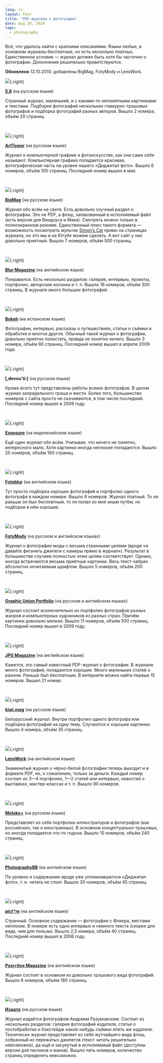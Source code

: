 ```yaml
---
lang: ru
layout: Post
title: 'PDF-журналы о фотографии'
date: Aug 20, 2010
tags:
  - photography
---
```


Всё, что удалось найти с краткими описаниями. Языки любые, в основном журналы бесплатные, но есть несколько платных. Единственное условие — журнал должен быть хотя бы частично о фотографии. Дополнения решительно приветствуются.

**Обновлено** 12.10.2010: добавлены BigMag, FotyMody и LensWork.

<!--more-->

![](/images/magazines/5.6.jpg){.right}

**[5,6](http://magazine56.com.ua/)** (на русском языке)

Странный журнал, маленький, и с какими-то непонятными картинками и текстами. Подборки фотографий нескольких гламурно-трэшовых фотографов и подборка фотографий разных авторов. Вышло 2 номера, объём 20 страниц.

<br clear="right">

![](/images/magazines/arttower.jpg){.right}

**[ArtTower](http://arttower.ru/)** (на русском языке)

Журнал о компьютерной графике и фотоискусстве, как они сами себя называют. Компьютерная графика попадается красивая, фотографическая часть на уровне нашего «Диджитал фото». Вышло 6 номеров, объём 100 страниц. Последний номер вышел в мае.

<br clear="right">

![](/images/magazines/bigmag.jpg){.right}

**[BigMag](http://bigmag.net/)** (на русском языке)

Журнал обо всём на свете. Есть довольно скучный раздел о фотографии. Это не PDF, а флэш, запакованный в исполняемый файл (есть версии для Виндоуса и Мака). Смотреть можно только в полноэкранном режиме. Единственный плюс такого формата — возможность посмотреть мультик [Simon’s Cat](http://www.youtube.com/user/simonscat) прямо на страницах журнала, но это мы и на Ютубе можем сделать. А вот сайт у них довольно приятный. Вышло 7 номеров, объём 500 страниц.

<br clear="right">

![](/images/magazines/blur.jpg){.right}

**[Blur Magazine](http://www.blur-magazine.com/)** (на английском языке)

Понравился. Есть несколько разделов: галерея, интервью, проекты, портфолио, авторские колонки и т. п. Вышло 18 номеров, объём 300 страниц. В журнале много больших фотографий.

<br clear="right">

![](/images/magazines/bokeh.jpg){.right}

**[Bokeh](http://www.bokehmagazine.com/)** (на испанском языке)

Фотографии, интервью, рассказы о путешествиях, статьи о съёмки и обработке и многое другое. Обычный такой журнал о фотографии, довольно приятно полистать, правда не понятно ничего. Вышло 3 номера, объём 80 страниц. Последний номер вышел в апреле 2009 года.

<br clear="right">

![](/images/magazines/devouti.jpg){.right}

**[,devou’ti:]** (на русском языке)

Кроме всего тут представлены работы всяких фотографов. В целом журнал запредельного трэша и жести. Более того, большинство номеров с сайта просто не скачиваются, в том числе последний. Последний номер вышел в 2009 году.

<br clear="right">

![](/images/magazines/exposure.jpg){.right}

**[Exposure](http://www.exposure-magz.com/category/exposuremagz/)** (на индонезийском языке)

Ещё один журнал обо всём. Учитывая, что ничего не понятно, интересного мало. Хотя картинки иногда неплохие попадаются. Вышло 25 номеров, объём 160 страниц.

<br clear="right">

![](/images/magazines/fotobllur.jpg){.right}

**[Fotoblur](http://www.fotoblur.com/magazine)** (на английском языке)

Тут просто подборка хороших фотографий и портфолио одного фотографа в каждом номере. Вышло 6 номеров. Журнал платный. То ли раньше он был бесплатным, то ли попал ко мне иным путём, но подборки в нём хорошие.

<br clear="right">

![](/images/magazines/fotobllur.jpg){.right}

**[FotyMody](http://fotymody.com/magazine)** (на русском и английском языках)

Журнал о фотографии моды с весьма странными целями (вроде «а давайте фигачить джипеги с камеры прямо в журнал»). Результат в большинстве случаев полностью этим целям соответствует. Однако, иногда встречаются весьма приятные картинки. Весь текст набран абсолютно нечитаемым шрифтом. Вышло 5 номеров, объём 200 страниц.

<br clear="right">

![](/images/magazines/gup.jpg){.right}

**[Graphic Union Portfolio](http://gup.mrtech.ru/pdf.html)** (на русском и английском языках)

Журнал состоит исключительно из портфолио фотографов разных жанров и компьютерных художников из разных стран. Причём картинки довольно мелкие. Вышло 11 номеров, объём 500 страниц. Последний номер вышел в 2009 году.

<br clear="right">

![](/images/magazines/jpg.jpg){.right}

**[JPG Magazine](http://jpgmag.com/magazine)** (на английском языке)

Кажется, это самый известный PDF-журнал о фотографии. В журнале много фотографий, попадаются хорошие. Много маленьких статей о разном. Раньше был бесплатным. В интернете можно найти первые 15 номеров. Вышел 21 номер.

<br clear="right">

![](/images/magazines/kiwi.jpg){.right}

**[kiwi.mag](http://kiwi.kakavo.of.by/)** (на русском языке)

Белорусский журнал. Внутри портфолио одного фотографа или подборка фотографий на одну тему. Случаются и хорошие картинки. Вышло 4 номера, объём 35 страниц.

<br clear="right">

![](/images/magazines/lenswork.jpg){.right}

**[LensWork](http://www.lenswork.com/lwqdd.htm)** (на английском языке)

Знаменитый журнал о чёрно-белой фотографии теперь выходит и в формате PDF, но, к сожалению, только за деньги. Каждый номер состоит из 3—4 портфолио, 1—2 статей или интервью, новостей о выставках, мастер-классах и т. п. Вышло 90 номеров.

<br clear="right">

![](/images/magazines/moloko-plus.jpg){.right}

**[Moloko+](http://moloko-plus.ru/zhurnal/)** (на русском языке)

Представляет из себя портфолио иллюстраторов и фотографов (как российских, так и иностранных). В основном концептуально-трэшовых, но иногда попадается что-то годное. Вышло 10 номеров, объём 240 страниц.

<br clear="right">

![](/images/magazines/photographybb.jpg){.right}

**[PhotographyBB](http://www.photographybb.com/magazine/)** (на английском языке)

По уровню и содержанию вроде уже упоминавшегося «Диджитал фото», т. е. читать не стоит. Вышло 30 номеров, объём 45 страниц.

<br clear="right">

![](/images/magazines/picture.jpg){.right}

**[pict*re](http://www.pictre-mag.com/)** (на английском языке)

Странный. Основное содержание — фотографии с Фликра, местами неплохие. В номере есть одно интервью и немного текста (скорее для вида, чем для пользы). Вышло 2,5 номера, объём 40 страниц. Последний номер вышел в 2006 году.

<br clear="right">

![](/images/magazines/positive.jpg){.right}

**[Posi+tive Magazine](http://www.positive-magazine.com/download/)** (на английском языке)

Журнал состоит в основном из довольно трэшового вида фотографий. Вышло 6 номеров, объём 180 страниц.

<br clear="right">

![](/images/magazines/izdato.jpg){.right}

**[Издато](http://razooma.net/magazine/)** (на русском языке)

Журнал издаётся фотографом Андреем Разумовским. Состоит из нескольких разделов: галерея фотографий издателя, статья о постобработке и бэкстейдж какой-нибудь съёмки опять же издателя. Технически журнал представляет из себя жутчайшего вида флэш, собранный из пережатых джипегов (текст читать решительно невозможно), да ещё и засунутый в исполняемый файл (доступны версии для писюков и маков). Вышло пять номеров, количество страниц определить невозможно.